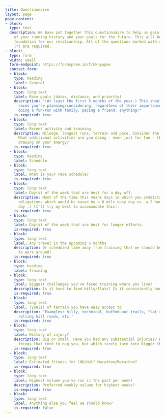 ```yaml
---
title: Questionnaire
layout: page
page-content:
- block: 
  type: text
  description: We have put together this questionnaire to help us gain a better understanding
    of your running history and your goals for the future. This will help lay the
    foundation for our relationship. All of the questions marked with an asterisk
    (*) are required.
- block: 
  type: form
  width: small
  form-endpoint: https://formspree.io/f/mknywpee
  contact-form:
  - block: 
    type: heading
    label: General
  - block: 
    type: long-text
    label: Race goals (dates, distance, and priority)
    description: "(At least the first 6 months of the year.) This should include **any**
      races you're planning/considering, regardless of their importance. If you're
      doing a fun-run with family, pacing a friend, anything!"
    is-required: true
  - block: 
    type: long-text
    label: Recent activity and training
    description: Mileage, longest runs, terrain and pace. Consider the past month.
      What additional activities are you doing - even just for fun - that might be
      drawing on your energy?
    is-required: true
  - block: 
    type: heading
    label: Schedule
  - block: 
    type: long-text
    label: What is your race schedule?
    is-required: true
  - block: 
    type: long-text
    label: Day(s) of the week that are best for a day off.
    description: Most of the time this means days in which you predictably have work/family
      obligations which would be eased by a 6 mile easy day vs. a 2 hour long run
      day :) (I'll try my best to accommodate this).
    is-required: true
  - block: 
    type: long-text
    label: Day(s) of the week that are best for longer efforts.
    is-required: true
  - block: 
    type: long-text
    label: Any travel in the upcoming 6 months
    description: Or scheduled time away from training that we should be aware of/plan
      to work around?
    is-required: true
  - block: 
    type: heading
    label: Training
  - block: 
    type: long-text
    label: Biggest challenges you've faced training where you live?
    description: Is it hard to find hills/flats? Is it consistently humid or icy?
    is-required: true
  - block: 
    type: long-text
    label: Type(s) of terrain you have easy access to
    description: 'Examples: hilly, technical, buffed-out trails, flat roads, track,
      rolling hill roads, etc.'
    is-required: true
  - block: 
    type: long-text
    label: History of injury?
    description: Big or small. Have you had any substantial injuries? Do you have
      things that tend to nag you, but which rarely turn into bigger things?
    is-required: true
  - block: 
    type: long-text
    label: Estimated fitness for 10K/Half Marathon/Marathon?
    is-required: true
  - block: 
    type: long-text
    label: Highest volume you've run in the past per week?
    description: Preferred weekly volume for highest weeks?
    is-required: true
  - block: 
    type: long-text
    label: Anything else you feel we should know?
    is-required: false
---
```



